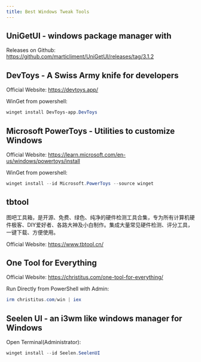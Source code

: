 ```yaml
---
title: Best Windows Tweak Tools
---
```


## UniGetUI - windows package manager with 

Releases on Github: https://github.com/marticliment/UniGetUI/releases/tag/3.1.2

## DevToys - A Swiss Army knife for developers

Official Website: https://devtoys.app/

WinGet from powershell:

```powershell
winget install DevToys-app.DevToys
``` 

## Microsoft PowerToys - Utilities to customize Windows

Official Website: https://learn.microsoft.com/en-us/windows/powertoys/install

WinGet from powershell:

```powershell
winget install --id Microsoft.PowerToys --source winget
```

## tbtool

图吧工具箱，是开源、免费、绿色、纯净的硬件检测工具合集，专为所有计算机硬件极客、DIY爱好者、各路大神及小白制作。集成大量常见硬件检测、评分工具，一键下载、方便使用。

Official Website: https://www.tbtool.cn/

## One Tool for Everything

Official Website: https://christitus.com/one-tool-for-everything/

Run Directly from PowerShell with Admin:

```powershell
irm christitus.com/win | iex
```

## Seelen UI - an i3wm like windows manager for Windows

Open Terminal(Administrator):

```powershell
winget install --id Seelen.SeelenUI
```